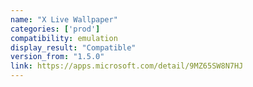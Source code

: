 ```yaml
---
name: "X Live Wallpaper"
categories: ['prod']
compatibility: emulation
display_result: "Compatible"
version_from: "1.5.0"
link: https://apps.microsoft.com/detail/9MZ65SW8N7HJ
---
```

